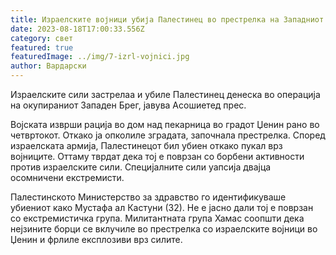 ```yaml
---
title: Израелските војници убија Палестинец во престрелка на Западниот Брег
date: 2023-08-18T17:00:33.556Z
category: свет
featured: true
featuredImage: ../img/7-izrl-vojnici.jpg
author: Вардарски
---
```

Израелските сили застрелаа и убиле Палестинец денеска во операција на окупираниот Западен Брег, јавува Асошиетед прес.

Војската изврши рација во дом над пекарница во градот Џенин рано во четвртокот. Откако ја опколиле зградата, започнала престрелка. Според израелската армија, Палестинецот бил убиен откако пукал врз војниците. Оттаму тврдат дека тој е поврзан со борбени активности против израелските сили. Специјалните сили уапсија двајца осомничени екстремисти.

Палестинското Министерство за здравство го идентификуваше убиениот како Мустафа ал Кастуни (32). Не е јасно дали тој е поврзан со екстремистичка група. Милитантната група Хамас соопшти дека нејзините борци се вклучиле во престрелка со израелските војници во Џенин и фрлиле експлозиви врз силите.
